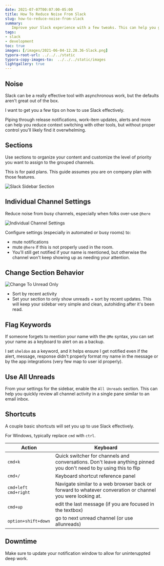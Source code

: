 ```yaml
---
date: 2021-07-07T00:07:00-05:00
title: How To Reduce Noise From Slack
slug: how-to-reduce-noise-from-slack
summary:
   Improve your Slack experience with a few tweaks. This can help you get value from Slack, rather than drowning in noise.
tags:
- slack
- development
toc: true
images: [/images/2021-06-04-12.28.36-Slack.png]
typora-root-url: ../../../static
typora-copy-images-to:  ../../../static/images
lightgallery: true
---
```


## Noise

Slack can be a really effective tool with asynchronous work, but the defaults aren't great out of the box.

I want to get you a few tips on how to use Slack effectively.

Piping through release notifications, work-item updates, alerts and more can help you reduce context switching with other tools, but without proper control you'll likely find it overwhelming.

## Sections

Use sections to organize your content and customize the level of priority you want to assign to the grouped channels.

This is for paid plans. This guide assumes you are on company plan with those features.

![Slack Sidebar Section](/images/2021-06-04-12.28.36-Slack.png "Slack Sidebar Section")

## Individual Channel Settings

Reduce noise from busy channels, especially when folks over-use `@here`

![Individual Channel Settings](/images/2021-06-04-15.16.00-Slack.png "Individual Channel Settings")

Configure settings (especially in automated or busy rooms) to:

- mute notifications
- mute `@here` if this is not properly used in the room.
- You'll still get notified if your name is mentioned, but otherwise the channel won't keep showing up as needing your attention.

## Change Section Behavior

![Change To Unread Only](/images/2021-06-04-15.11.24-Slack.png "Change to Unread Only")

- Sort by recent activity
- Set your section to only show unreads + sort by recent updates. This will keep your sidebar very simple and clean, autohiding after it's been read.

## Flag Keywords

If someone forgets to mention your name with the `@Me` syntax, you can set your name as a keyboard to alert on as a backup.

I set `sheldon` as a keyword, and it helps ensure I get notified even if the alert, message, response didn't properly format my name in the message or by the app integrations (very few map to user id properly).

## Use All Unreads

From your settings for the sidebar, enable the `All Unreads` section.
This can help you quickly review all channel activity in a single pane similar to an email inbox.

## Shortcuts

A couple basic shortcuts will set you up to use Slack effectively.

For Windows, typically replace  `cmd` with `ctrl`.

| Action                 | Keyboard                                                     |
| ---------------------- | ------------------------------------------------------------ |
| `cmd+k`                | Quick switcher for channels and conversations. Don't leave anything pinned you don't need to by using this to flip |
| `cmd+/`                | Keyboard shortcut reference panel                            |
| `cmd+left` `cmd+right` | Navigate similar to a web browser back or forward to whatever converation or channel you were looking at. |
| `cmd+up`               | edit the last message (if you are focused in the textbox)    |
| `option+shift+down`    | go to next unread channel (or use allunreads)                |

## Downtime

Make sure to update your notification window to allow for uninteruppted deep work.
